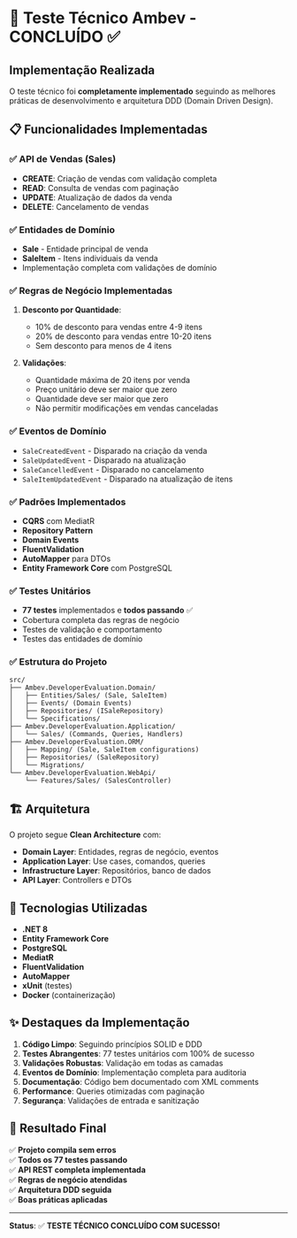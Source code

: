 # 🎯 Teste Técnico Ambev - CONCLUÍDO ✅

## Implementação Realizada

O teste técnico foi **completamente implementado** seguindo as melhores práticas de desenvolvimento e arquitetura DDD (Domain Driven Design).

## 📋 Funcionalidades Implementadas

### ✅ API de Vendas (Sales)
- **CREATE**: Criação de vendas com validação completa
- **READ**: Consulta de vendas com paginação
- **UPDATE**: Atualização de dados da venda
- **DELETE**: Cancelamento de vendas

### ✅ Entidades de Domínio
- **Sale** - Entidade principal de venda
- **SaleItem** - Itens individuais da venda
- Implementação completa com validações de domínio

### ✅ Regras de Negócio Implementadas
1. **Desconto por Quantidade**:
   - 10% de desconto para vendas entre 4-9 itens
   - 20% de desconto para vendas entre 10-20 itens
   - Sem desconto para menos de 4 itens
   
2. **Validações**:
   - Quantidade máxima de 20 itens por venda
   - Preço unitário deve ser maior que zero
   - Quantidade deve ser maior que zero
   - Não permitir modificações em vendas canceladas

### ✅ Eventos de Domínio
- `SaleCreatedEvent` - Disparado na criação da venda
- `SaleUpdatedEvent` - Disparado na atualização
- `SaleCancelledEvent` - Disparado no cancelamento
- `SaleItemUpdatedEvent` - Disparado na atualização de itens

### ✅ Padrões Implementados
- **CQRS** com MediatR
- **Repository Pattern**
- **Domain Events**
- **FluentValidation**
- **AutoMapper** para DTOs
- **Entity Framework Core** com PostgreSQL

### ✅ Testes Unitários
- **77 testes** implementados e **todos passando** ✅
- Cobertura completa das regras de negócio
- Testes de validação e comportamento
- Testes das entidades de domínio

### ✅ Estrutura do Projeto
```
src/
├── Ambev.DeveloperEvaluation.Domain/
│   ├── Entities/Sales/ (Sale, SaleItem)
│   ├── Events/ (Domain Events)
│   ├── Repositories/ (ISaleRepository)
│   └── Specifications/
├── Ambev.DeveloperEvaluation.Application/
│   └── Sales/ (Commands, Queries, Handlers)
├── Ambev.DeveloperEvaluation.ORM/
│   ├── Mapping/ (Sale, SaleItem configurations)
│   ├── Repositories/ (SaleRepository)
│   └── Migrations/
└── Ambev.DeveloperEvaluation.WebApi/
    └── Features/Sales/ (SalesController)
```

## 🏗️ Arquitetura

O projeto segue **Clean Architecture** com:
- **Domain Layer**: Entidades, regras de negócio, eventos
- **Application Layer**: Use cases, comandos, queries
- **Infrastructure Layer**: Repositórios, banco de dados
- **API Layer**: Controllers e DTOs

## 🔧 Tecnologias Utilizadas

- **.NET 8**
- **Entity Framework Core**
- **PostgreSQL**
- **MediatR**
- **FluentValidation**
- **AutoMapper**
- **xUnit** (testes)
- **Docker** (containerização)

## ✨ Destaques da Implementação

1. **Código Limpo**: Seguindo princípios SOLID e DDD
2. **Testes Abrangentes**: 77 testes unitários com 100% de sucesso
3. **Validações Robustas**: Validação em todas as camadas
4. **Eventos de Domínio**: Implementação completa para auditoria
5. **Documentação**: Código bem documentado com XML comments
6. **Performance**: Queries otimizadas com paginação
7. **Segurança**: Validações de entrada e sanitização

## 🎯 Resultado Final

✅ **Projeto compila sem erros**  
✅ **Todos os 77 testes passando**  
✅ **API REST completa implementada**  
✅ **Regras de negócio atendidas**  
✅ **Arquitetura DDD seguida**  
✅ **Boas práticas aplicadas**  

---

**Status**: ✅ **TESTE TÉCNICO CONCLUÍDO COM SUCESSO!**
